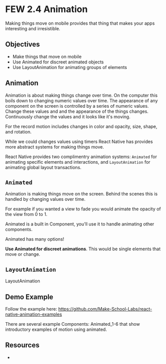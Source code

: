 # FEW 2.4 Animation 

Making things move on mobile provides that thing that makes your apps interesting and irresistible. 

## Objectives 

- Make things that move on mobile
- Use Animated for discreet animated objects 
- Use LayoutAnimation for animating groups of elements

## Animation

Animation is about making things change over time. On the computer this boils down to changing numeric values over time. The appearance of any component on the screen is controlled by a series of numeric values. Change these values and and the appearance of the things changes. Continuously change the values and it looks like it's moving. 

For the record motion includes changes in color and opacity, size, shape, and rotation. 

While we could changes values using timers React Native has provides more abstract systems for making things move.

React Native provides two complimentry animation systems: `Animated` for animating specific elements and interactions, and `LayoutAnimation` for animating global layout transactions. 

## `Animated`

Animation is making things move on the screen. Behind the scenes this is handled by changing values over time. 

For example if you wanted a view to fade you would animate the opacity of the view from 0 to 1. 

Animated is a built in Component, you'll use it to handle animating other components. 

Animated has many options!

**Use Animated for discreet animations**. This would be single elements that move or change. 

## `LayoutAnimation`

LayoutAnimation 

## Demo Example 

Follow the example here: https://github.com/Make-School-Labs/react-native-animation-examples

There are several example Components: Animated_1-6 that show introductory examples of motion using animated. 

## Resources 

- 





